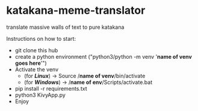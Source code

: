 # katakana-meme-translator
translate massive walls of text to pure katakana

Instructions on how to start:
- git clone this hub
- create a python environment ("python3/python -m venv '**name of venv goes here**'") 
- Activate the venv 
    - (for ***Linux***) -> Source /**name of venv**/bin/activate 
    - (for ***Windows***) -> /**name of env**/Scripts/activate.bat
- pip install -r requirements.txt
- python3 KivyApp.py
- Enjoy 
